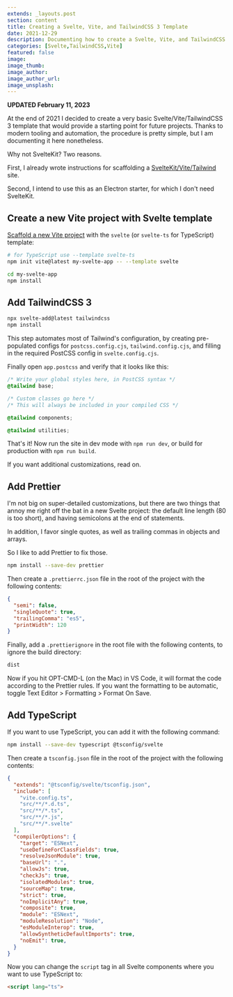 ```yaml
---
extends: _layouts.post
section: content
title: Creating a Svelte, Vite, and TailwindCSS 3 Template
date: 2021-12-29
description: Documenting how to create a Svelte, Vite, and TailwindCSS 3 template in late 2021
categories: [Svelte,TailwindCSS,Vite]
featured: false
image:
image_thumb:
image_author:
image_author_url:
image_unsplash:
---
```


**UPDATED February 11, 2023**

At the end of 2021 I decided to create a very basic Svelte/Vite/TailwindCSS 3 template that would provide a starting point for future projects. Thanks to modern tooling and automation, the procedure is pretty simple, but I am documenting it here nonetheless.

Why not SvelteKit? Two reasons.

First, I already wrote instructions for scaffolding a [SvelteKit/Vite/Tailwind](https://chasingcode.dev/blog/svelte-kit-tailwind/) site.

Second, I intend to use this as an Electron starter, for which I don't need SvelteKit.

## Create a new Vite project with Svelte template

[Scaffold a new Vite project](https://vitejs.dev/guide/#scaffolding-your-first-vite-project) with the `svelte` (or `svelte-ts` for TypeScript) template:

```bash
# for TypeScript use --template svelte-ts
npm init vite@latest my-svelte-app -- --template svelte

cd my-svelte-app
npm install
```

## Add TailwindCSS 3

```bash
npx svelte-add@latest tailwindcss
npm install
```

This step automates most of Tailwind's configuration, by creating pre-populated configs for `postcss.config.cjs`, `tailwind.config.cjs`, and filling in the required PostCSS config in `svelte.config.cjs`.

Finally open `app.postcss` and verify that it looks like this:

```css
/* Write your global styles here, in PostCSS syntax */
@tailwind base;

/* Custom classes go here */
/* This will always be included in your compiled CSS */

@tailwind components;

@tailwind utilities;
```

That's it! Now run the site in dev mode with `npm run dev`, or build for production with `npm run build`.

If you want additional customizations, read on.

## Add Prettier

I'm not big on super-detailed customizations, but there are two things that annoy me right off the bat in a new Svelte project: the default line length (80 is too short), and having semicolons at the end of statements.

In addition, I favor single quotes, as well as trailing commas in objects and arrays.

So I like to add Prettier to fix those.

```bash
npm install --save-dev prettier
```

Then create a `.prettierrc.json` file in the root of the project with the following contents:

```json
{
  "semi": false,
  "singleQuote": true,
  "trailingComma": "es5",
  "printWidth": 120
}
```

Finally, add a `.prettierignore` in the root file with the following contents, to ignore the build directory:

```bash
dist
```

Now if you hit OPT-CMD-L (on the Mac) in VS Code, it will format the code according to the Prettier rules. If you want the formatting to be automatic, toggle Text Editor > Formatting > Format On Save.

## Add TypeScript

If you want to use TypeScript, you can add it with the following command:

```bash
npm install --save-dev typescript @tsconfig/svelte
```

Then create a `tsconfig.json` file in the root of the project with the following contents:

```json
{
  "extends": "@tsconfig/svelte/tsconfig.json",
  "include": [
    "vite.config.ts",
    "src/**/*.d.ts",
    "src/**/*.ts",
    "src/**/*.js",
    "src/**/*.svelte"
  ],
  "compilerOptions": {
    "target": "ESNext",
    "useDefineForClassFields": true,
    "resolveJsonModule": true,
    "baseUrl": ".",
    "allowJs": true,
    "checkJs": true,
    "isolatedModules": true,
    "sourceMap": true,
    "strict": true,
    "noImplicitAny": true,
    "composite": true,
    "module": "ESNext",
    "moduleResolution": "Node",
    "esModuleInterop": true,
    "allowSyntheticDefaultImports": true,
    "noEmit": true,
  }
}
```

Now you can change the `script` tag in all Svelte components where you want to use TypeScript to:

```html
<script lang="ts">
```
